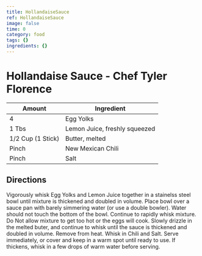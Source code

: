 ```yaml
---
title: HollandaiseSauce
ref: HollandaiseSauce
image: false
time: 0
category: food
tags: {}
ingredients: {}
---
```

# Hollandaise Sauce - Chef Tyler Florence

Amount | Ingredient
----|----
4 | Egg Yolks
1 Tbs | Lemon Juice, freshly squeezed
1/2 Cup (1 Stick) | Butter, melted
Pinch | New Mexican Chili 
Pinch | Salt

## Directions
Vigorously whisk Egg Yolks and Lemon Juice together in a stainelss steel bowl until mixture is thickened and doubled in volume.
Place bowl over a sauce pan with barely simmering water (or use a double bowler).  Water should not touch the bottom of the bowl.
Continue to rapidly whisk mixture.  Do Not allow mixture to get too hot or the eggs will cook.
Slowly drizzle in the melted buter, and continue to whisk until the sauce is thickened and doubled in volume.
Remove from heat.
Whisk in Chili and Salt.
Serve immediately, or cover and keep in a warm spot until ready to use.
If thickens, whisk in a few drops of warm water before serving.
 